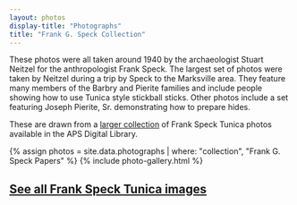 ```yaml
---
layout: photos
display-title: "Photographs"
title: "Frank G. Speck Collection"
---
```


These photos were all taken around 1940 by the archaeologist Stuart Neitzel for the anthropologist Frank Speck. The largest set of photos were taken by Neitzel during a trip by Speck to the Marksville area. They feature many members of the Barbry and Pierite families and include people showing how to use Tunica style stickball sticks. Other photos include a set featuring Joseph Pierite, Sr. demonstrating how to prepare hides.

These are drawn from a <a href="https://diglib.amphilsoc.org/islandora/object/subcollection-1-series-iii-frank-g-speck-papers?f%5B0%5D=subject%3AIndigenous%20peoples--Louisiana&sort_order=ASC&sort_by=title" target="_blank">larger collection</a> of Frank Speck Tunica photos available in the APS Digital Library.

{% assign photos = site.data.photographs | where: "collection", "Frank G. Speck Papers" %}
{% include photo-gallery.html %}

<h2><a href="https://diglib.amphilsoc.org/islandora/object/subcollection-1-series-iii-frank-g-speck-papers?f%5B0%5D=subject%3AIndigenous%20peoples--Louisiana&sort_order=ASC&sort_by=title" target="_blank">See all Frank Speck Tunica images</a></h2>